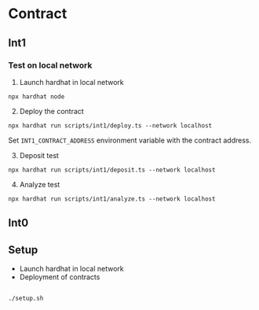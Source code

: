# Contract

## Int1

### Test on local network

1. Launch hardhat in local network

```
npx hardhat node
```

2. Deploy the contract

```
npx hardhat run scripts/int1/deploy.ts --network localhost
```

Set `INT1_CONTRACT_ADDRESS` environment variable with the contract address.

3. Deposit test

```
npx hardhat run scripts/int1/deposit.ts --network localhost
```

4. Analyze test

```
npx hardhat run scripts/int1/analyze.ts --network localhost
```

## Int0

## Setup

- Launch hardhat in local network
- Deployment of contracts

```

./setup.sh

```
